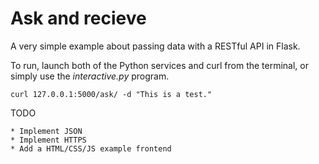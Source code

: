 # Ask and recieve

A very simple example about passing data with a RESTful API in Flask.

To run, launch both of the Python services and curl from the terminal, or simply use the *interactive.py* program.

```text
curl 127.0.0.1:5000/ask/ -d "This is a test."
```

TODO

	* Implement JSON
	* Implement HTTPS
	* Add a HTML/CSS/JS example frontend